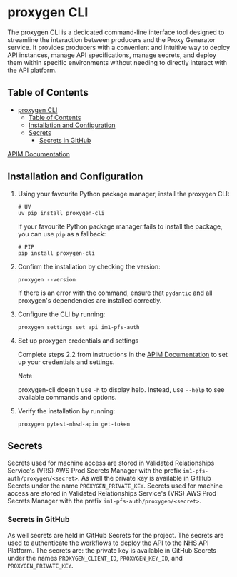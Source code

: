 # proxygen CLI

The proxygen CLI is a dedicated command-line interface tool designed to streamline the interaction between producers and the Proxy Generator service. It provides producers with a convenient and intuitive way to deploy API instances, manage API specifications, manage secrets, and deploy them within specific environments without needing to directly interact with the API platform.

## Table of Contents

- [proxygen CLI](#proxygen-cli)
  - [Table of Contents](#table-of-contents)
  - [Installation and Configuration](#installation-and-configuration)
  - [Secrets](#secrets)
    - [Secrets in GitHub](#secrets-in-github)

[APIM Documentation](https://nhsd-confluence.digital.nhs.uk/spaces/APM/pages/804495095/Proxygen+CLI+user+guide#ProxygenCLIuserguide-Settingupsettingsandcredentials)

## Installation and Configuration

1. Using your favourite Python package manager, install the proxygen CLI:

   ```shell
   # UV
   uv pip install proxygen-cli
   ```

   If your favourite Python package manager fails to install the package, you can use `pip` as a fallback:

   ```shell
   # PIP
   pip install proxygen-cli
   ```

2. Confirm the installation by checking the version:

   ```shell
   proxygen --version
   ```

   If there is an error with the command, ensure that `pydantic` and all proxygen's dependencies are installed correctly.

3. Configure the CLI by running:

   ```shell
   proxygen settings set api im1-pfs-auth
   ```

4. Set up proxygen credentials and settings

   Complete steps 2.2 from instructions in the [APIM Documentation](https://nhsd-confluence.digital.nhs.uk/spaces/APM/pages/804495095/Proxygen+CLI+user+guide#ProxygenCLIuserguide-Configuringsettingsandcredentials) to set up your credentials and settings.

   > [!NOTE]
   > proxygen-cli doesn't use `-h` to display help. Instead, use `--help` to see available commands and options.

5. Verify the installation by running:

   ```shell
   proxygen pytest-nhsd-apim get-token
   ```

## Secrets

Secrets used for machine access are stored in Validated Relationships Service's (VRS) AWS Prod Secrets Manager with the prefix `im1-pfs-auth/proxygen/<secret>`. As well the private key is available in GitHub Secrets under the name `PROXYGEN_PRIVATE_KEY`.
Secrets used for machine access are stored in Validated Relationships Service's (VRS) AWS Prod Secrets Manager with the prefix `im1-pfs-auth/proxygen/<secret>`.

### Secrets in GitHub

As well secrets are held in GitHub Secrets for the project. The secrets are used to authenticate the workflows to deploy the API to the NHS API Platform. The secrets are:
the private key is available in GitHub Secrets under the names `PROXYGEN_CLIENT_ID`, `PROXYGEN_KEY_ID`, and `PROXYGEN_PRIVATE_KEY`.
